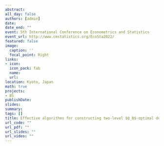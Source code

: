 ```yaml
---
abstract:
all_day: false
authors: [admin]
date: 
date_end: ""
event: 5th International Conference on Econometrics and Statistics
event_url: http://www.cmstatistics.org/EcoSta2022/
featured: false
image:
  caption: ''
  focal_point: Right
links:
- icon: 
  icon_pack: fab
  name: 
  url: 
location: Kyoto, Japan
math: true
projects:
- BS
publishDate: 
slides:
summary: 
tags: []
title: Effective algorithms for constructing two-level $Q_B$-optimal designs for screening experiments
url_code: ""
url_pdf: ""
url_slides: ""
url_video: ""
---
```


